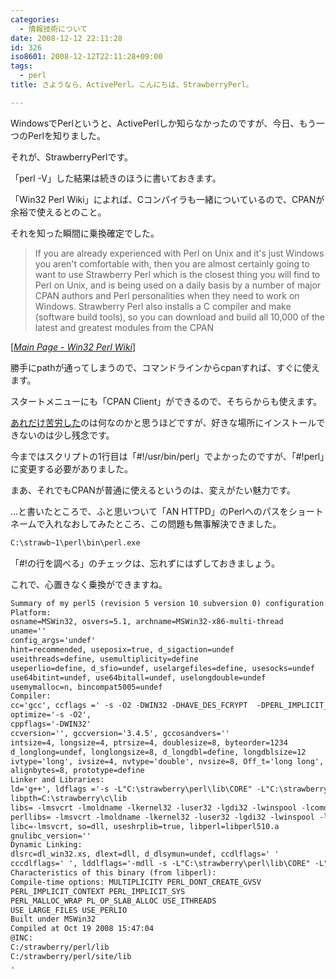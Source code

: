 ```yaml
---
categories:
  - 情報技術について
date: 2008-12-12 22:11:28
id: 326
iso8601: 2008-12-12T22:11:28+09:00
tags:
  - perl
title: さようなら、ActivePerl。こんにちは、StrawberryPerl。

---
```


<p>WindowsでPerlというと、ActivePerlしか知らなかったのですが、今日、もう一つのPerlを知りました。</p>

<p>それが、StrawberryPerlです。</p>

<p>「perl -V」した結果は続きのほうに書いておきます。</p>

<p>「Win32 Perl Wiki」によれば、Cコンパイラも一緒についているので、CPANが余裕で使えるとのこと。</p>

<p>それを知った瞬間に乗換確定でした。</p>

<blockquote cite="http://win32.perl.org/wiki/index.php?title=Main_Page" title="Main Page - Win32 Perl Wiki" class="blockquote"><p>If you are already experienced with Perl on Unix and it's just Windows you aren't comfortable with, then you are almost certainly going to want to use Strawberry Perl which is the closest thing you will find to Perl on Unix, and is being used on a daily basis by a number of major CPAN authors and Perl personalities when they need to work on Windows. Strawberry Perl also installs a C compiler and make (software build tools), so you can download and build all 10,000 of the latest and greatest modules from the CPAN</p></blockquote>

<div class="cite">[<cite><a href="http://win32.perl.org/?title=Main_Page">Main Page - Win32 Perl Wiki</a></cite>]</div>

<p>勝手にpathが通ってしまうので、コマンドラインからcpanすれば、すぐに使えます。</p>

<p>スタートメニューにも「CPAN Client」ができるので、そちらからも使えます。</p>

<p><a href="http://www.nqou.net/2008/05/06/202852" title="ActivePerl(5.10.0 Build 1002)でcpanを本気で使いたかった">あれだけ苦労した</a>のは何なのかと思うほどですが、好きな場所にインストールできないのは少し残念です。</p>

<p>今まではスクリプトの1行目は「#!/usr/bin/perl」でよかったのですが、「#!perl」に変更する必要がありました。</p>

<p>まあ、それでもCPANが普通に使えるというのは、変えがたい魅力です。</p>

<p>&#133;と書いたところで、ふと思いついて「AN HTTPD」のPerlへのパスをショートネームで入れなおしてみたところ、この問題も無事解決できました。</p>

```default
C:\strawb~1\perl\bin\perl.exe
```

<p>「#!の行を調べる」のチェックは、忘れずにはずしておきましょう。</p>

<p>これで、心置きなく乗換ができますね。</p>



```default
Summary of my perl5 (revision 5 version 10 subversion 0) configuration:
Platform:
osname=MSWin32, osvers=5.1, archname=MSWin32-x86-multi-thread
uname=''
config_args='undef'
hint=recommended, useposix=true, d_sigaction=undef
useithreads=define, usemultiplicity=define
useperlio=define, d_sfio=undef, uselargefiles=define, usesocks=undef
use64bitint=undef, use64bitall=undef, uselongdouble=undef
usemymalloc=n, bincompat5005=undef
Compiler:
cc='gcc', ccflags =' -s -O2 -DWIN32 -DHAVE_DES_FCRYPT  -DPERL_IMPLICIT_CONTEXT -DPERL_IMPLICIT_SYS -fno-strict-aliasing -DPERL_MSVCRT_READFIX',
optimize='-s -O2',
cppflags='-DWIN32'
ccversion='', gccversion='3.4.5', gccosandvers=''
intsize=4, longsize=4, ptrsize=4, doublesize=8, byteorder=1234
d_longlong=undef, longlongsize=8, d_longdbl=define, longdblsize=12
ivtype='long', ivsize=4, nvtype='double', nvsize=8, Off_t='long long', lseeksize=8
alignbytes=8, prototype=define
Linker and Libraries:
ld='g++', ldflags ='-s -L"C:\strawberry\perl\lib\CORE" -L"C:\strawberry\c\lib"'
libpth=C:\strawberry\c\lib
libs= -lmsvcrt -lmoldname -lkernel32 -luser32 -lgdi32 -lwinspool -lcomdlg32 -ladvapi32 -lshell32 -lole32 -loleaut32 -lnetapi32 -luuid -lws2_32 -lmpr -lwinmm -lversion -lodbc32 -lodbccp32
perllibs= -lmsvcrt -lmoldname -lkernel32 -luser32 -lgdi32 -lwinspool -lcomdlg32 -ladvapi32 -lshell32 -lole32 -loleaut32 -lnetapi32 -luuid -lws2_32 -lmpr -lwinmm -lversion -lodbc32 -lodbccp32
libc=-lmsvcrt, so=dll, useshrplib=true, libperl=libperl510.a
gnulibc_version=''
Dynamic Linking:
dlsrc=dl_win32.xs, dlext=dll, d_dlsymun=undef, ccdlflags=' '
cccdlflags=' ', lddlflags='-mdll -s -L"C:\strawberry\perl\lib\CORE" -L"C:\strawberry\c\lib"'
Characteristics of this binary (from libperl):
Compile-time options: MULTIPLICITY PERL_DONT_CREATE_GVSV
PERL_IMPLICIT_CONTEXT PERL_IMPLICIT_SYS
PERL_MALLOC_WRAP PL_OP_SLAB_ALLOC USE_ITHREADS
USE_LARGE_FILES USE_PERLIO
Built under MSWin32
Compiled at Oct 19 2008 15:47:04
@INC:
C:/strawberry/perl/lib
C:/strawberry/perl/site/lib
.
```
    	